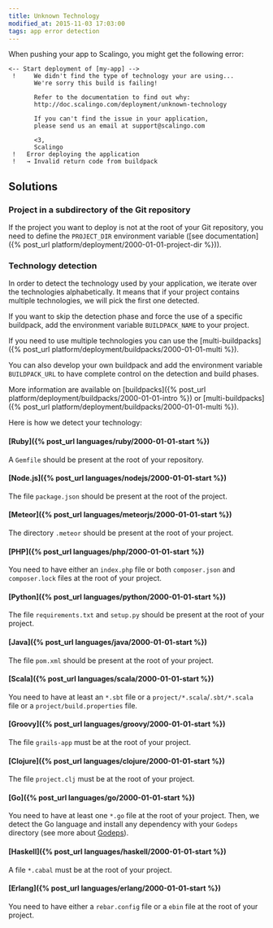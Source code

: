 ```yaml
---
title: Unknown Technology
modified_at: 2015-11-03 17:03:00
tags: app error detection
---
```


When pushing your app to Scalingo, you might get the following error:

```text
<-- Start deployment of [my-app] -->
 !     We didn't find the type of technology your are using...
       We're sorry this build is failing!

       Refer to the documentation to find out why:
       http://doc.scalingo.com/deployment/unknown-technology

       If you can't find the issue in your application,
       please send us an email at support@scalingo.com

       <3,
       Scalingo
 !   Error deploying the application
 !   → Invalid return code from buildpack
```

## Solutions

### Project in a subdirectory of the Git repository

If the project you want to deploy is not at the root of your Git repository,
you need to define the `PROJECT_DIR` environment variable ([see
documentation]({% post_url platform/deployment/2000-01-01-project-dir %})).

### Technology detection

In order to detect the technology used by your application, we iterate over the
technologies alphabetically. It means that if your project contains multiple
technologies, we will pick the first one detected.

If you want to skip the detection phase and force the use of a specific
buildpack, add the environment variable `BUILDPACK_NAME` to your project.

If you need to use multiple technologies you can use the [multi-buildpacks]({%
post_url platform/deployment/buildpacks/2000-01-01-multi %}).

You can also develop your own buildpack and add the environment variable
`BUILDPACK_URL` to have complete control on the detection and build phases.

More information are available on [buildpacks]({% post_url
platform/deployment/buildpacks/2000-01-01-intro %}) or [multi-buildpacks]({%
post_url platform/deployment/buildpacks/2000-01-01-multi %}).

Here is how we detect your technology:

#### [Ruby]({% post_url languages/ruby/2000-01-01-start %})

A `Gemfile` should be present at the root of your repository.

#### [Node.js]({% post_url languages/nodejs/2000-01-01-start %})

The file `package.json` should be present at the root of the project.

#### [Meteor]({% post_url languages/meteorjs/2000-01-01-start %})

The directory `.meteor` should be present at the root of your project.

#### [PHP]({% post_url languages/php/2000-01-01-start %})

You need to have either an `index.php` file or both `composer.json` and `composer.lock` files at the root of your project.

#### [Python]({% post_url languages/python/2000-01-01-start %})

The file `requirements.txt` and `setup.py` should be present at the root of your project.

#### [Java]({% post_url languages/java/2000-01-01-start %})

The file `pom.xml` should be present at the root of your project.

#### [Scala]({% post_url languages/scala/2000-01-01-start %})

You need to have at least an `*.sbt` file or a `project/*.scala`/`.sbt/*.scala` file or a `project/build.properties` file.

#### [Groovy]({% post_url languages/groovy/2000-01-01-start %})

The file `grails-app` must be at the root of your project.

#### [Clojure]({% post_url languages/clojure/2000-01-01-start %})

The file `project.clj` must be at the root of your project.

#### [Go]({% post_url languages/go/2000-01-01-start %})

You need to have at least one `*.go` file at the root of your project.
Then, we detect the Go language and install any dependency with your `Godeps` directory (see more about [Godeps](https://github.com/tools/godep)).

#### [Haskell]({% post_url languages/haskell/2000-01-01-start %})

A file `*.cabal` must be at the root of your project.

#### [Erlang]({% post_url languages/erlang/2000-01-01-start %})

You need to have either a `rebar.config` file or a `ebin` file at the root of your project.
